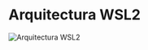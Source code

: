# <b> Arquitectura WSL2 </b>

<cite style="display:block; text-align: justify"></cite>

![Arquitectura WSL2](img_Instalacion_Hipervisor/img0.png) 


